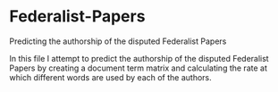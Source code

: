 # Federalist-Papers
Predicting the authorship of the disputed Federalist Papers

In this file I attempt to predict the authorship of the disputed Federalist Papers by creating a document term matrix and calculating the rate at which different words are used by each of the authors.
